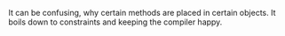 It can be confusing, why certain methods are placed in certain objects. It boils down to constraints and keeping the compiler happy.